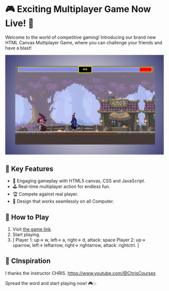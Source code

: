 # 🎮 Exciting Multiplayer Game Now Live! 🚀

Welcome to the world of competitive gaming! Introducing our brand new HTML Canvas Multiplayer Game, where you can challenge your friends and have a blast!

![Gameplay Screenshot](canvas-game-3.png)

## 🌟 Key Features

- 🎉 Engaging gameplay with HTML5 canvas, CSS and JavaScript.
- 🕹️ Real-time multiplayer action for endless fun.
- 🏆 Compete against real player.
- 🚀 Design that works seamlessly on all Computer.

## 🎯 How to Play

1. Visit [the game link](https://your-game-url-on-netlify.com).
2. Start playing.
3. [
    Player 1: up-> w, left-> a, right-> d, attack: space
    Player 2: up-> uparrow, left-> leftarrow, right-> rightarrow, attack: rightctrl.
]

## 🤝 CInspiration
I thanks the instructor CHRIS. https://www.youtube.com/@ChrisCourses

Spread the word and start playing now! 🎮💥
